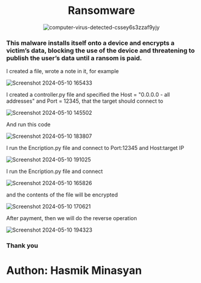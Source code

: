 <h1 align="center" >Ransomware</h1>


<div align="center">

![computer-virus-detected-cssey6s3zzaf9yjy](https://github.com/Hasul79/Ransomware/assets/95657084/fd2e8c28-6d41-42dd-b3a7-d43d594cfc3b)

</div>

<h3>
This malware installs itself onto a device and encrypts a victim’s data, blocking the use of the device and threatening to publish the user’s data until a ransom is paid.

</h3>

<p>I created a file, wrote a note in it, for example</p>


![Screenshot 2024-05-10 165433](https://github.com/Hasul79/Ransomware/assets/95657084/4b19d6db-4c19-4f6d-a4bb-b0d15c987bbb)


<p>I created a controller.py file and specified the Host = "0․0․0․0 - all addresses" and Port = 12345,  that the target should connect to</p>


![Screenshot 2024-05-10 145502](https://github.com/Hasul79/Ransomware/assets/95657084/14ea817a-84bc-447b-b325-e7e7211e5692)


<p>And run this code</p>


![Screenshot 2024-05-10 183807](https://github.com/Hasul79/Ransomware/assets/95657084/db77e881-e634-44ea-93e1-f7787ae2dfee)


<p>I run the Encription.py file and connect to Port:12345 and Host:target IP</p>

![Screenshot 2024-05-10 191025](https://github.com/Hasul79/Ransomware/assets/95657084/7d530a6f-c51c-45af-8614-0f0909a7e837)

<p>I run the Encription.py file and connect </p>

![Screenshot 2024-05-10 165826](https://github.com/Hasul79/Ransomware/assets/95657084/ed325960-9bcd-44d1-9ff7-3069df8d44ff)

<p>and the contents of the file will be encrypted</p>

![Screenshot 2024-05-10 170621](https://github.com/Hasul79/Ransomware/assets/95657084/d20ed733-6691-490a-ac2a-dff6a6737939)


<p>After payment, then we will do the reverse operation</p>


![Screenshot 2024-05-10 194323](https://github.com/Hasul79/Ransomware/assets/95657084/3eb07d97-16c0-4707-b6d2-55ee923f1461)


<h3>Thank you</h3>


# Authon: Hasmik Minasyan





